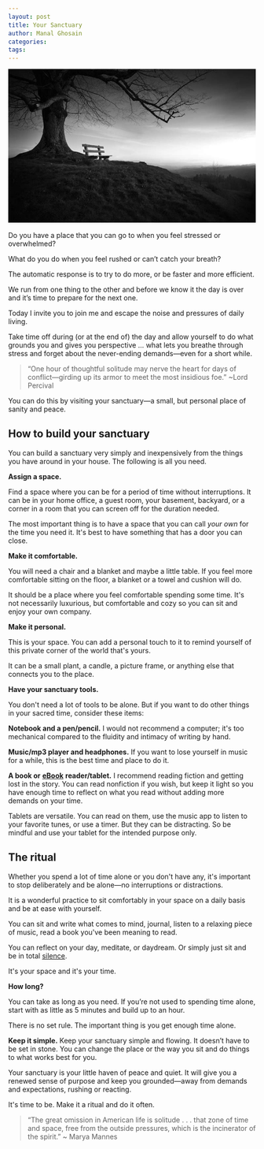 ```yaml
---
layout: post
title: Your Sanctuary
author: Manal Ghosain
categories:
tags:
---
```


![Bench and time alone](/images/sanctuary.jpg)

Do you have a place that you can go to when you feel stressed or overwhelmed?

What do you do when you feel rushed or can’t catch your breath?

The automatic response is to try to do more, or be faster and more efficient.

We run from one thing to the other and before we know it the day is over and it’s time to prepare for the next one.

Today I invite you to join me and escape the noise and pressures of daily living.

Take time off during (or at the end of) the day and allow yourself to do what grounds you and gives you perspective … what lets you breathe through stress and forget about the never-ending demands—even for a short while.

> “One hour of thoughtful solitude may nerve the heart for days of conflict—girding up its armor to meet the most insidious foe.” ~Lord Percival

You can do this by visiting your sanctuary—a small, but personal place of sanity and peace. 

## How to build your sanctuary

You can build a sanctuary very simply and inexpensively from the things you have around in your house. The following is all you need. 

**Assign a space.** 

Find a space where you can be for a period of time without interruptions. It can be in your home office, a guest room, your basement, backyard, or a corner in a room that you can screen off for the duration needed. 

The most important thing is to have a space that you can call _your own_ for the time you need it. It's best to have something that has a door you can close.

**Make it comfortable.** 

You will need a chair and a blanket and maybe a little table. If you feel more comfortable sitting on the floor, a blanket or a towel and cushion will do. 

It should be a place where you feel comfortable spending some time. It's not necessarily luxurious, but comfortable and cozy so you can sit and enjoy your own company. 

**Make it personal.** 

This is your space. You can add a personal touch to it to remind yourself of this private corner of the world that's yours. 

It can be a small plant, a candle, a picture frame, or anything else that connects you to the place. 

**Have your sanctuary tools.** 

You don't need a lot of tools to be alone. But if you want to do other things in your sacred time, consider these items: 

**Notebook and a pen/pencil.** I would not recommend a computer; it's too mechanical compared to the fluidity and intimacy of writing by hand. 

**Music/mp3 player and headphones.** If you want to lose yourself in music for a while, this is the best time and place to do it. 

**A book or** [**eBook**](/reading-ebooks-how-to-start/) **reader/tablet.** I recommend reading fiction and getting lost in the story. You can read nonfiction if you wish, but keep it light so you have enough time to reflect on what you read without adding more demands on your time. 

Tablets are versatile. You can read on them, use the music app to listen to your favorite tunes, or use a timer. But they can be distracting. So be mindful and use your tablet for the intended purpose only. 

## The ritual

Whether you spend a lot of time alone or you don't have any, it's important to stop deliberately and be alone—no interruptions or distractions. 

It is a wonderful practice to sit comfortably in your space on a daily basis and be at ease with yourself. 

You can sit and write what comes to mind, journal, listen to a relaxing piece of music, read a book you've been meaning to read. 

You can reflect on your day, meditate, or daydream. Or simply just sit and be in total [silence](/silence/).

It's your space and it's your time. 

**How long?** 

You can take as long as you need. If you’re not used to spending time alone, start with as little as 5 minutes and build up to an hour. 

There is no set rule. The important thing is you get enough time alone. 

**Keep it simple.** Keep your sanctuary simple and flowing. It doesn’t have to be set in stone. You can change the place or the way you sit and do things to what works best for you. 

Your sanctuary is your little haven of peace and quiet. It will give you a renewed sense of purpose and keep you grounded—away from demands and expectations, rushing or reacting. 

It's time to be. Make it a ritual and do it often. 

> “The great omission in American life is solitude . . . that zone of time and space, free from the outside pressures, which is the incinerator of the spirit.” ~ Marya Mannes
